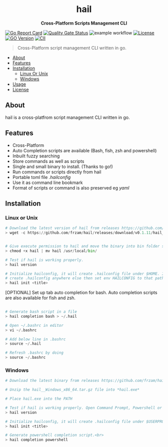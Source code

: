 <div style="text-align:center">
    <h1 style= "font-weight:700">hail</h1>
    <p><b>Cross-Platform Scripts Management CLI</b></p>
</div>

[![Go Report Card](https://goreportcard.com/badge/github.com/frzam/hail)](https://goreportcard.com/report/github.com/frzam/hail)
[![Quality Gate Status](https://sonarcloud.io/api/project_badges/measure?project=frzam_hail&metric=alert_status)](https://sonarcloud.io/dashboard?id=frzam_hail)
![example workflow](https://github.com/frzam/hail/actions/workflows/release.yml/badge.svg)
 [![License](https://img.shields.io/badge/License-Apache%202.0-blue.svg)](https://opensource.org/licenses/Apache-2.0)
[![GO Version]( https://img.shields.io/github/go-mod/go-version/frzam/hail
)]( https://img.shields.io/github/go-mod/go-version/frzam/hail
)
 [![CII](https://bestpractices.coreinfrastructure.org/badge_static/72)](https://bestpractices.coreinfrastructure.org/en/projects/5082)
> Cross-Platform script management CLI written in go.

* [About](#about)
* [Features](#features)
* [Installation](#installation)
    * [Linux Or Unix](#linux-or-unix)
    * [Windows](#windows)
*  [Usage](#usage)
*  [License](#license)

## About
hail is a cross-platfrom script management CLI written in go. 

## Features
* Cross-Platform 
* Auto Completion scripts are available (Bash, fish, zsh and powershell)
* Inbuilt fuzzy searching
* Store commands as well as scripts
* Single and small binary to install. (Thanks to go!)
* Run commands or scripts directly from hail
* Portable toml file *.hailconfig*
* Use it as command line bookmark
* Format of scripts or command is also preserved eg *yaml* 

## Installation
### Linux or Unix
```python
# Download the latest version of hail from releases https://github.com/frzam/hail/releases/ and unzip the file
> wget -c https://github.com/frzam/hail/releases/download/v0.1.11/hail_0.1.11_Linux_x86_64.tar.gz -O - | tar -xz


# Give execute permission to hail and move the binary into bin folder so it is accessible everywhere.
> chmod +x hail | mv hail /usr/local/bin/

# Test if hail is working properly.
> hail version

# Initialize hailconfig, it will create .hailconfig file under $HOME. If you want to 
# create .hailconfig anywhere else then set env HAILCONFIG to that path.
> hail init <title>
```
[OPTIONAL] Set up tab auto completion for bash. Auto completion scripts are also available for fish and zsh.
```python
    
# Generate bash script in a file
> hail completion bash > ~/.hail

# Open ~/.bashrc in editor
> vi ~/.bashrc

# Add below line in .bashrc
> source ~/.hail

# Refresh .bashrc by doing
> source ~/.bashrc
```
### Windows
```python
# Download the latest binary from releases https://github.com/frzam/hail/releases/ 

# Unzip the hail__Windows_x86_64.tar.gz file into *hail.exe*

# Place hail.exe into the PATH

# Test if hail is working properly. Open Command Prompt, Powershell or Git bash and run.
> hail version

# Initialize hailconfig, it will create .hailconfig file under $USERPROFILE. If you want to create .hailconfig anywhere else then set env HAILCONFIG to that path
> hail init <title>

# Generate powershell completion script.<br>
> hail completion powershell
```